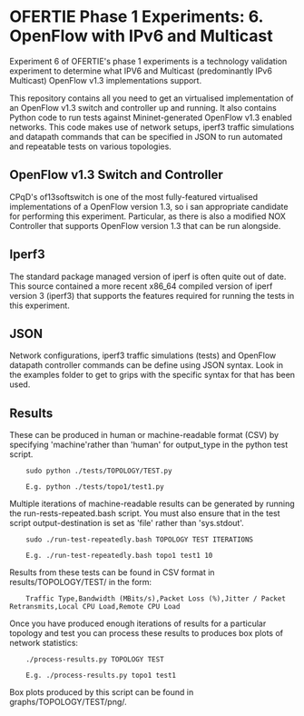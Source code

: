 OFERTIE Phase 1 Experiments: 6. OpenFlow with IPv6 and Multicast
================================================================

Experiment 6 of OFERTIE's phase 1 experiments is a technology validation experiment to determine what IPV6 and Multicast (predominantly IPv6 Multicast) OpenFlow v1.3 implementations support.

This repository contains all you need to get an virtualised implementation of an OpenFlow v1.3 switch and controller up and running.  It also contains Python code to run tests against Mininet-generated OpenFlow v1.3 enabled networks.  This code makes use of network setups, iperf3 traffic simulations and datapath commands that can be specified in JSON to run automated and repeatable tests on various topologies.

OpenFlow v1.3 Switch and Controller
-----------------------------------

CPqD's of13softswitch is one of the most fully-featured virtualised implementations of a OpenFlow version 1.3, so i san appropriate candidate for performing this experiment.  Particular, as there is also a modified NOX Controller that supports OpenFlow version 1.3 that can be run alongside.


Iperf3
------
The standard package managed version of iperf is often quite out of date.  This source contained a more recent x86\_64 compiled version of iperf version 3 (iperf3) that supports the features required for running the tests in this experiment.


JSON
----
Network configurations, iperf3 traffic simulations (tests) and OpenFlow datapath controller commands can be define using JSON syntax.  Look in the examples folder to get to grips with the specific syntax for that has been used.


Results
-------
These can be produced in human or machine-readable format (CSV) by specifying 'machine'rather than 'human' for output\_type in the python test script.  

        sudo python ./tests/TOPOLOGY/TEST.py

        E.g. python ./tests/topo1/test1.py


Multiple iterations of machine-readable results can be generated by running the run-rests-repeated.bash script. You must also ensure that in the test script output-destination is set as 'file' rather than 'sys.stdout'.

        sudo ./run-test-repeatedly.bash TOPOLOGY TEST ITERATIONS
        
        E.g. ./run-test-repeatedly.bash topo1 test1 10

Results from these tests can be found in CSV format in results/TOPOLOGY/TEST/ in the form:

        Traffic Type,Bandwidth (MBits/s),Packet Loss (%),Jitter / Packet Retransmits,Local CPU Load,Remote CPU Load

Once you have produced enough iterations of results for a particular topology and test you can process these results to produces box plots of network statistics:

        ./process-results.py TOPOLOGY TEST
        
        E.g. ./process-results.py topo1 test1

Box plots produced by this script can be found in graphs/TOPOLOGY/TEST/png/.
